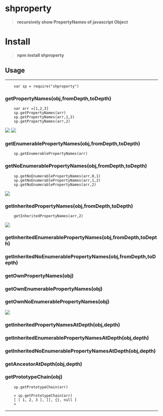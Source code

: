 # shproperty
>__recursively show PropertyNames of javascript Object__

# Install

>__npm install shproperty__


## Usage
-------------------------------------------------------

        var sp = require("shproperty")

### getPropertyNames(obj,fromDepth,toDepth)
    
        var arr =[1,2,3]
        sp.getPropertyNames(arr)
        sp.getPropertyNames(arr,1,2)
        sp.getPropertyNames(arr,2)
        
        
![](/Images/getPropertyNames.0.PNG)
![](/Images/getPropertyNames.1.PNG)  

### getEnumerablePropertyNames(obj,fromDepth,toDepth) 

        sp.getEnumerablePropertyNames(arr)

### getNoEnumerablePropertyNames(obj,fromDepth,toDepth)

        sp.getNoEnumerablePropertyNames(arr,0,1)
        sp.getNoEnumerablePropertyNames(arr,1,2)
        sp.getNoEnumerablePropertyNames(arr,2)        


![](/Images/getEnum.0.PNG)


### getInheritedPropertyNames(obj,fromDepth,toDepth)

        getInheritedPropertyNames(arr,2)

![](/Images/getInherited.0.PNG)

### getInheritedEnumerablePropertyNames(obj,fromDepth,toDepth)

### getInheritedNoEnumerablePropertyNames(obj,fromDepth,toDepth)


### getOwnPropertyNames(obj)

### getOwnEnumerablePropertyNames(obj)

### getOwnNoEnumerablePropertyNames(obj)

![](/Images/getOwn.0.PNG)


### getInheritedPropertyNamesAtDepth(obj,depth)

### getInheritedEnumerablePropertyNamesAtDepth(obj,depth)

### getInheritedNoEnumerablePropertyNamesAtDepth(obj,depth)

### getAncestorAtDepth(obj,depth)

### getPrototypeChain(obj)

        sp.getPrototypeChain(arr)

        > sp.getPrototypeChain(arr)
        [ [ 1, 2, 3 ], [], {}, null ]
        >

----------------------------------------------



